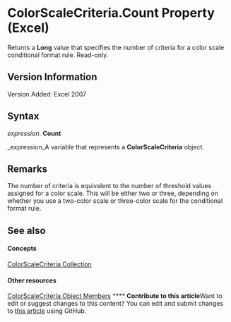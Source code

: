 
# ColorScaleCriteria.Count Property (Excel)

Returns a  **Long** value that specifies the number of criteria for a color scale conditional format rule. Read-only.


## Version Information

Version Added: Excel 2007 


## Syntax

 _expression_. **Count**

 _expression_A variable that represents a  **ColorScaleCriteria** object.


## Remarks

The number of criteria is equivalent to the number of threshold values assigned for a color scale. This will be either two or three, depending on whether you use a two-color scale or three-color scale for the conditional format rule.


## See also


#### Concepts


 [ColorScaleCriteria Collection](9c50a2e4-aa22-92ca-6cef-2f8fc931ec33.md)
#### Other resources


 [ColorScaleCriteria Object Members](c73a24ba-662e-b050-a77b-ddf6046ae76f.md)
****   **Contribute to this article**Want to edit or suggest changes to this content? You can edit and submit changes to  [this article](https://github.com/jhershey00/VBA_Excel_Test/OpenXMLCon/articles/2ebfccab-0aa8-5f7e-7e66-9a01ecff082b.md) using GitHub.


